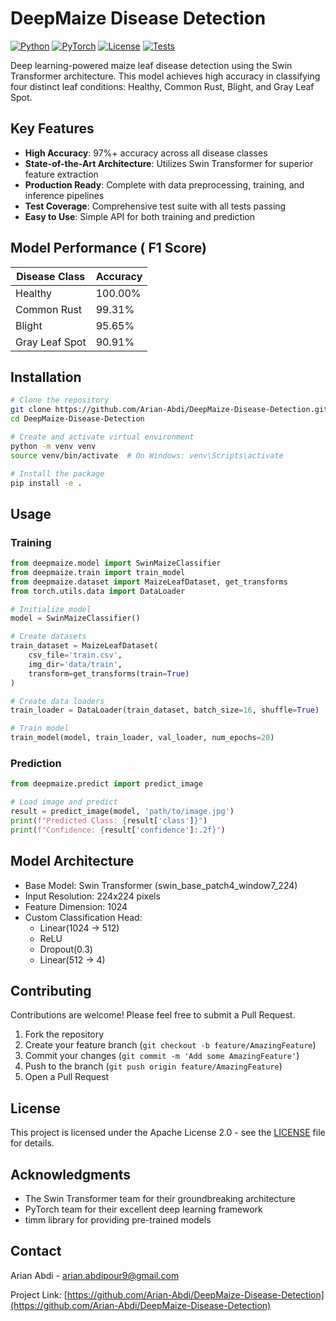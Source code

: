 # DeepMaize Disease Detection 

[![Python](https://img.shields.io/badge/python-v3.8+-blue.svg)](https://www.python.org/)
[![PyTorch](https://img.shields.io/badge/PyTorch-v2.0+-red.svg)](https://pytorch.org/)
[![License](https://img.shields.io/badge/License-Apache_2.0-blue.svg)](https://opensource.org/licenses/Apache-2.0)
[![Tests](https://img.shields.io/badge/tests-passing-brightgreen.svg)](https://github.com/Arian-Abdi/DeepMaize-Disease-Detection/actions)

Deep learning-powered maize leaf disease detection using the Swin Transformer architecture. This model achieves high accuracy in classifying four distinct leaf conditions: Healthy, Common Rust, Blight, and Gray Leaf Spot.

## Key Features 

- **High Accuracy**: 97%+ accuracy across all disease classes
- **State-of-the-Art Architecture**: Utilizes Swin Transformer for superior feature extraction
- **Production Ready**: Complete with data preprocessing, training, and inference pipelines
- **Test Coverage**: Comprehensive test suite with all tests passing
- **Easy to Use**: Simple API for both training and prediction

## Model Performance ( F1 Score)

| Disease Class    | Accuracy |
|-----------------|----------|
| Healthy         | 100.00%  |
| Common Rust     | 99.31%   |
| Blight         | 95.65%   |
| Gray Leaf Spot | 90.91%   |

## Installation 

```bash
# Clone the repository
git clone https://github.com/Arian-Abdi/DeepMaize-Disease-Detection.git
cd DeepMaize-Disease-Detection

# Create and activate virtual environment
python -m venv venv
source venv/bin/activate  # On Windows: venv\Scripts\activate

# Install the package
pip install -e .
```

## Usage 

### Training

```python
from deepmaize.model import SwinMaizeClassifier
from deepmaize.train import train_model
from deepmaize.dataset import MaizeLeafDataset, get_transforms
from torch.utils.data import DataLoader

# Initialize model
model = SwinMaizeClassifier()

# Create datasets
train_dataset = MaizeLeafDataset(
    csv_file='train.csv',
    img_dir='data/train',
    transform=get_transforms(train=True)
)

# Create data loaders
train_loader = DataLoader(train_dataset, batch_size=16, shuffle=True)

# Train model
train_model(model, train_loader, val_loader, num_epochs=20)
```

### Prediction

```python
from deepmaize.predict import predict_image

# Load image and predict
result = predict_image(model, 'path/to/image.jpg')
print(f"Predicted Class: {result['class']}")
print(f"Confidence: {result['confidence']:.2f}")
```

## Model Architecture 

- Base Model: Swin Transformer (swin_base_patch4_window7_224)
- Input Resolution: 224x224 pixels
- Feature Dimension: 1024
- Custom Classification Head:
  - Linear(1024 → 512)
  - ReLU
  - Dropout(0.3)
  - Linear(512 → 4)

## Contributing 

Contributions are welcome! Please feel free to submit a Pull Request.

1. Fork the repository
2. Create your feature branch (`git checkout -b feature/AmazingFeature`)
3. Commit your changes (`git commit -m 'Add some AmazingFeature'`)
4. Push to the branch (`git push origin feature/AmazingFeature`)
5. Open a Pull Request

## License 

This project is licensed under the Apache License 2.0 - see the [LICENSE](LICENSE) file for details.

## Acknowledgments 

- The Swin Transformer team for their groundbreaking architecture
- PyTorch team for their excellent deep learning framework
- timm library for providing pre-trained models

## Contact 

Arian Abdi - arian.abdipour9@gmail.com

Project Link: [https://github.com/Arian-Abdi/DeepMaize-Disease-Detection](https://github.com/Arian-Abdi/DeepMaize-Disease-Detection)
